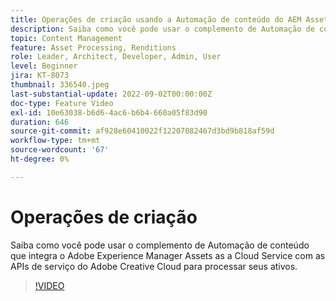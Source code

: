 ```yaml
---
title: Operações de criação usando a Automação de conteúdo do AEM Assets
description: Saiba como você pode usar o complemento de Automação de conteúdo que integra o Adobe Experience Manager Assets as a Cloud Service com as APIs de serviço do Adobe Creative Cloud para processar seus ativos.
topic: Content Management
feature: Asset Processing, Renditions
role: Leader, Architect, Developer, Admin, User
level: Beginner
jira: KT-8073
thumbnail: 336540.jpeg
last-substantial-update: 2022-09-02T00:00:00Z
doc-type: Feature Video
exl-id: 10e63038-b6d6-4ac6-b6b4-660a05f83d90
duration: 646
source-git-commit: af928e60410022f12207082467d3bd9b818af59d
workflow-type: tm+mt
source-wordcount: '67'
ht-degree: 0%

---
```


# Operações de criação

Saiba como você pode usar o complemento de Automação de conteúdo que integra o Adobe Experience Manager Assets as a Cloud Service com as APIs de serviço do Adobe Creative Cloud para processar seus ativos.

>[!VIDEO](https://video.tv.adobe.com/v/336540?quality=12&learn=on)
